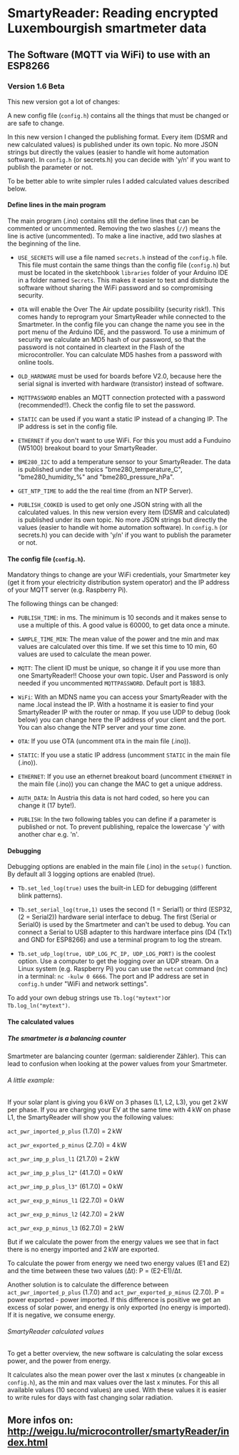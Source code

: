 # SmartyReader: Reading encrypted Luxembourgish smartmeter data

## The Software (MQTT via WiFi) to use with an ESP8266

### Version 1.6 Beta

This new version got a lot of changes:

A new config file (`config.h`) contains all the things that must be changed or are safe to change.

In this new version I changed the publishing format. Every item (DSMR and new calculated values) is published under its own topic. No more JSON strings but directly the values (easier to handle wit home automation software). In `config.h` (or secrets.h) you can decide with 'y/n' if you want to publish the parameter or not.

To be better able to write simpler rules I added calculated values described below.

#### Define lines in the main program

The main program (.ino) contains still the define lines that can be commented or uncommented. Removing the two slashes (`//`) means the line is active (uncommented). To make a line inactive, add two slashes at the beginning of the line. 

+ `USE_SECRETS` will use a file named `secrets.h` instead of the `config.h` file. This file must contain the same things than the config file (`config.h`) but must be located in the sketchbook `libraries` folder of your Arduino IDE  in a folder named `Secrets`. This makes it easier to test and distribute the software without sharing the WiFi password and so compromising security.

+ `OTA` will enable the Over The Air update possibility (security risk!). This comes handy to reprogram your SmartyReader while connected to the Smartmeter. In the config file you can change the name you see in the port menu of the Arduino IDE, and the password. To use a minimum of security we calculate an MD5 hash of our password, so that the password is not contained in cleartext in the Flash of the microcontroller. You can calculate MD5 hashes from a password with online tools.

+ `OLD_HARDWARE` must be used for boards before V2.0, because here the serial signal is inverted with hardware (transistor) instead of software.

+ `MQTTPASSWORD` enables an MQTT connection protected with a password (recommended!!). Check the config file to set the password.

+ `STATIC` can be used if you want a static IP instead of a changing IP. The IP address is set in the config file.

+ `ETHERNET` if you don't want to use WiFi. For this you must add a Funduino (W5100) breakout board to your SmartyReader.

+ `BME280_I2C` to add a temperature sensor to your SmartyReader. The data is published under the topics "bme280_temperature_C", "bme280_humidity_%" and "bme280_pressure_hPa".

+ `GET_NTP_TIME` to add the the real time (from an NTP Server).

+ `PUBLISH_COOKED` is used to get only one JSON string with all the calculated values. In this new version every item (DSMR and calculated) is published under its own topic. No more JSON strings but directly the values (easier to handle wit home automation software). In `config.h` (or secrets.h) you can decide with 'y/n' if you want to publish the parameter or not.

#### The config file (`config.h`). 

Mandatory things to change are your WiFi credentials, your Smartmeter key (get it from your electricity distribution system operator) and the IP address of your MQTT server (e.g. Raspberry Pi).

The following things can be changed:

+ `PUBLISH_TIME`: in ms. The minimum is 10 seconds and it makes sense to use a multiple of this. A good value is 60000, to get data once a minute.

+ `SAMPLE_TIME_MIN`: The mean value of the power and tne min and max values are calculated over this time. If we set this time to 10 min, 60 values are used to calculate the mean power.

+ `MQTT`: The client ID must be unique, so change it if you use more than one SmartyReader!! Choose your own topic. User and Password is only needed if you uncommented `MQTTPASSWORD`. Default port is 1883.

+ `WiFi`: With an MDNS name you can access your SmartyReader with the name .local instead the IP. With a hostname it is easier to find your SmartyReader IP with the router or nmap. If you use UDP to debug (look below) you can change here the IP address of your client and the port. You can also change the NTP server and your time zone.

+ `OTA`: If you use OTA (uncomment `OTA` in the main file (.ino)). 

+ `STATIC`: If you use a static IP address (uncomment `STATIC` in the main file (.ino)). 

+ `ETHERNET`: If you use an ethernet breakout board (uncomment `ETHERNET` in the main file (.ino)) you can change the MAC to get a unique address.

+ `AUTH_DATA`: In Austria this data is not hard coded, so here you can change it (17 byte!).

+ `PUBLISH`: In the two following tables you can define if a parameter is published or not. To prevent publishing, repalce the lowercase 'y' with another char e.g. 'n'.

#### Debugging

Debugging options are enabled in the main file (.ino) in the `setup()` function. By default all 3 logging options are enabled (true). 

+ `Tb.set_led_log(true)` uses the built-in LED for debugging (different blink patterns).
+ `Tb.set_serial_log(true,1)` uses the second (1 = Serial1) or third (ESP32, (2 = Serial2)) hardware serial interface to debug. The first (Serial or Serial0) is used by the Smartmeter and can't be used to debug. You can connect a Serial to USB adapter to this hardware interface pins (D4 (Tx1) and GND for ESP8266) and use a terminal program to log the stream.

+ `Tb.set_udp_log(true, UDP_LOG_PC_IP, UDP_LOG_PORT)` is the coolest option. Use a computer to get the logging over an UDP stream. On a Linux system (e.g. Raspberry Pi) you can use the `netcat` command (nc) in a terminal: `nc -kulw 0 6666`. The port and IP address are set in `config.h` under "WiFi and network settings".

To add your own debug strings use `Tb.log("mytext")`or `Tb.log_ln("mytext")`.

#### The calculated values

##### The smartmeter is a balancing counter

Smartmeter are balancing counter (german: saldierender Zähler). This can lead to confusion when looking at the power values from your Smartmeter.

###### A little example:

If your solar plant is giving you 6&#8239;kW on 3 phases (L1, L2, L3), you get 2&#8239;kW per phase. If you are charging your EV at the same time with 4&#8239;kW on phase L1, the SmartyReader will show you the following values:

`act_pwr_imported_p_plus` (1.7.0) = 2&#8239;kW

`act_pwr_exported_p_minus` (2.7.0) = 4&#8239;kW

`act_pwr_imp_p_plus_l1` (21.7.0) = 2&#8239;kW

`act_pwr_imp_p_plus_l2"` (41.7.0) = 0&#8239;kW

`act_pwr_imp_p_plus_l3"` (61.7.0) = 0&#8239;kW

`act_pwr_exp_p_minus_l1` (22.7.0) = 0&#8239;kW

`act_pwr_exp_p_minus_l2` (42.7.0) = 2&#8239;kW

`act_pwr_exp_p_minus_l3` (62.7.0) = 2&#8239;kW

But if we calculate the power from the energy values we see that in fact there is no energy imported and 2&#8239;kW are exported.

To calculate the power from energy we need two energy values (E1 and E2) and the time between these two values (&#916;t): P = (E2-E1)/&#916;t.

Another solution is to calculate the difference between `act_pwr_imported_p_plus` (1.7.0) and `act_pwr_exported_p_minus` (2.7.0). 
P = power exported - power imported. If this difference is positive we get an excess of solar power, and energy is only exported (no energy is imported). If it is negative, we consume energy.

###### SmartyReader calculated values

To get a better overview, the new software is calculating the solar excess power, and the power from energy.

It calculates also the mean power over the last x minutes (x changeable in `config.h`), as the min and max values over the last x minutes. For this all available values (10 second values) are used. With these values it is easier to write rules for days with fast changing solar radiation.


## More infos on: <http://weigu.lu/microcontroller/smartyReader/index.html>

